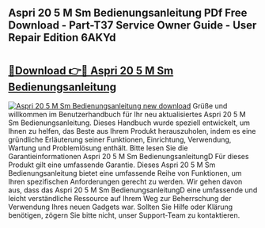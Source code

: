 ## Aspri 20 5 M Sm Bedienungsanleitung PDf Free Download - Part-T37 Service Owner Guide - User Repair Edition 6AKYd

# <h2><a href="http://df450xa.blite.top/?on=Aspri+20+5+M+Sm+Bedienungsanleitung">🔗Download 👉🔴 Aspri 20 5 M Sm Bedienungsanleitung</a></h2>

[![Aspri 20 5 M Sm Bedienungsanleitung new download](https://i.imgur.com/lujVjoI.png)](http://df450xa.blite.top/?on=Aspri+20+5+M+Sm+Bedienungsanleitung)
Grüße und willkommen im Benutzerhandbuch für Ihr neu aktualisiertes Aspri 20 5 M Sm Bedienungsanleitung. Dieses Handbuch wurde speziell entwickelt, um Ihnen zu helfen, das Beste aus Ihrem Produkt herauszuholen, indem es eine gründliche Erläuterung seiner Funktionen, Einrichtung, Verwendung, Wartung und Problemlösung enthält. Bitte lesen Sie die Garantieinformationen Aspri 20 5 M Sm BedienungsanleitungD Für dieses Produkt gilt eine umfassende Garantie. Dieses Aspri 20 5 M Sm Bedienungsanleitung bietet eine umfassende Reihe von Funktionen, um Ihren spezifischen Anforderungen gerecht zu werden. Wir gehen davon aus, dass das Aspri 20 5 M Sm BedienungsanleitungD eine umfassende und leicht verständliche Ressource auf Ihrem Weg zur Beherrschung der Verwendung Ihres neuen Gadgets war. Sollten Sie Hilfe oder Klärung benötigen, zögern Sie bitte nicht, unser Support-Team zu kontaktieren.
